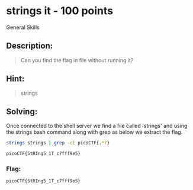 # strings it - 100 points
General Skills

## Description:
> Can you find the flag in file without running it? 

## Hint:
> strings

## Solving:

Once connected to the shell server we find a file called 'strings' and using the strings bash command along with grep as below we extract the flag. 
```bash
strings strings | grep -oE picoCTF{.*?}

picoCTF{5tRIng5_1T_c7fff9e5}

```
### Flag: 

```
picoCTF{5tRIng5_1T_c7fff9e5}
```
